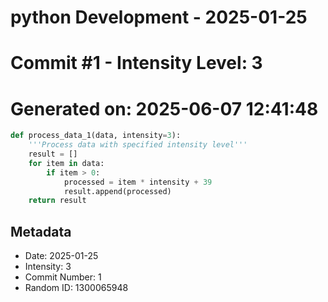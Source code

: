 ﻿# python Development - 2025-01-25
# Commit #1 - Intensity Level: 3
# Generated on: 2025-06-07 12:41:48
```python
def process_data_1(data, intensity=3):
    '''Process data with specified intensity level'''
    result = []
    for item in data:
        if item > 0:
            processed = item * intensity + 39
            result.append(processed)
    return result
```
## Metadata
- Date: 2025-01-25
- Intensity: 3
- Commit Number: 1
- Random ID: 1300065948
